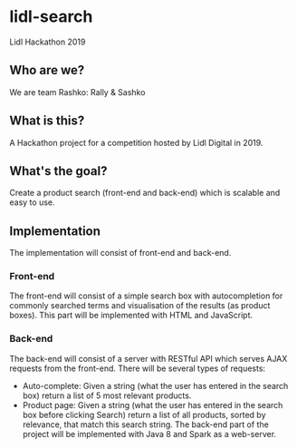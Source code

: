# lidl-search
Lidl Hackathon 2019

## Who are we?
We are team Rashko: Rally & Sashko

## What is this?
A Hackathon project for a competition hosted by Lidl Digital in 2019.

## What's the goal?
Create a product search (front-end and back-end) which is scalable and easy to use.

## Implementation
The implementation will consist of front-end and back-end.

### Front-end
The front-end will consist of a simple search box with autocompletion for commonly searched
terms and visualisation of the results (as product boxes). This part will be implemented with
HTML and JavaScript.

### Back-end
The back-end will consist of a server with RESTful API which serves AJAX requests from the front-end.
There will be several types of requests:
* Auto-complete: Given a string (what the user has entered in the search box) return a list of 5
most relevant products.
* Product page: Given a string (what the user has entered in the search box before clicking Search)
return a list of all products, sorted by relevance, that match this search string.
The back-end part of the project will be implemented with Java 8 and Spark as a web-server.
